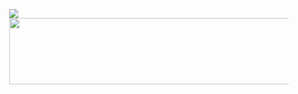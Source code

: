 <img src="https://capsule-render.vercel.app/api?type=venom&height=300&color=C9E9D2&text=Backend%20Dev%20Eddie&textBg=false&fontColor=789DBC&fontSize=40&fontAlignY=45&animation=fadeIn&desc=Daeun%20Kim&descAlignY=63&descSize=30&fontAlign=47&descAlign=56"/>


<a href="https://www.gitanimals.org/en_US?utm_medium=image&utm_source=ilikewhale&utm_content=line">
  <img
    src="https://render.gitanimals.org/lines/ilikewhale"
    width="600"
    height="120"
  />
</a>
  

